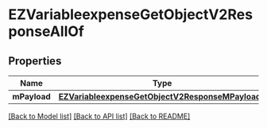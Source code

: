 # EZVariableexpenseGetObjectV2ResponseAllOf

## Properties
Name | Type | Description | Notes
------------ | ------------- | ------------- | -------------
**mPayload** | [**EZVariableexpenseGetObjectV2ResponseMPayload***](EZVariableexpenseGetObjectV2ResponseMPayload.md) |  | 

[[Back to Model list]](../README.md#documentation-for-models) [[Back to API list]](../README.md#documentation-for-api-endpoints) [[Back to README]](../README.md)


